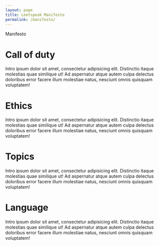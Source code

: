 ```yaml
---
layout: page
title: Leetspeak Manifesto
permalink: /manifesto/
---
```


Manifesto

# Call of duty

Intro ipsum dolor sit amet, consectetur adipisicing elit. Distinctio itaque molestias quae similique ut! Ad aspernatur atque autem culpa delectus doloribus error facere illum molestiae natus, nesciunt omnis quisquam voluptatem!

# Ethics

Intro ipsum dolor sit amet, consectetur adipisicing elit. Distinctio itaque molestias quae similique ut! Ad aspernatur atque autem culpa delectus doloribus error facere illum molestiae natus, nesciunt omnis quisquam voluptatem!

# Topics

Intro ipsum dolor sit amet, consectetur adipisicing elit. Distinctio itaque molestias quae similique ut! Ad aspernatur atque autem culpa delectus doloribus error facere illum molestiae natus, nesciunt omnis quisquam voluptatem!

# Language

Intro ipsum dolor sit amet, consectetur adipisicing elit. Distinctio itaque molestias quae similique ut! Ad aspernatur atque autem culpa delectus doloribus error facere illum molestiae natus, nesciunt omnis quisquam voluptatem!
